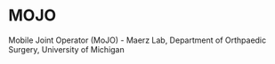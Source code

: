 # MOJO
 Mobile Joint Operator (MoJO) - Maerz Lab, Department of Orthpaedic Surgery, University of Michigan
